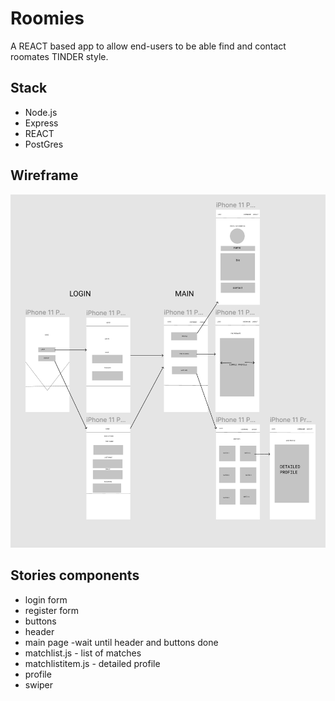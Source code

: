 # Roomies

A REACT based app to allow end-users to be able find and contact roomates TINDER style.

## Stack

- Node.js
- Express
- REACT
- PostGres

## Wireframe
![wireframe](https://github.com/s-abdale/roommate-finder/blob/main/docs/Wireframe.png?raw=true)

## Stories components
- login form
- register form
- buttons
- header
- main page -wait until header and buttons done
- matchlist.js - list of matches
- matchlistitem.js - detailed profile
- profile
- swiper
